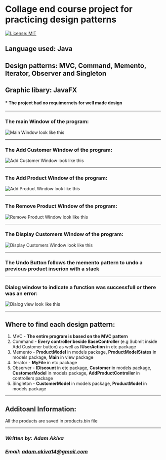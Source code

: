 # Collage end course project for practicing design patterns

[![License: MIT](https://img.shields.io/badge/License-MIT-yellow.svg)](https://opensource.org/licenses/MIT)

## Language used: **Java**
## Design patterns: **MVC, Command, Memento, Iterator, Observer and Singleton**
## Graphic libary: **JavaFX**

#### * The project had no requimernets for well made design

---
### **The main Window of the program:**

![Main Window look like this](https://raw.githubusercontent.com/AdamAkiva/studies_projects/master/java/java_course/shop_project/images/main_window.JPG)

---
### **The Add Customer Window of the program:**

![Add Customer Window look like this](https://raw.githubusercontent.com/AdamAkiva/studies_projects/master/java/java_course/shop_project/images/add_customer_window.JPG)

---
### **The Add Product Window of the program:**

![Add Product Window look like this](https://raw.githubusercontent.com/AdamAkiva/studies_projects/master/java/java_course/shop_project/images/add_product_window.JPG)

---
### **The Remove Product Window of the program:**

![Remove Product Window look like this](https://raw.githubusercontent.com/AdamAkiva/studies_projects/master/java/java_course/shop_project/images/remove_product_window.JPG)

---
### **The Display Customers Window of the program:**

![Display Customers Window look like this](https://raw.githubusercontent.com/AdamAkiva/studies_projects/master/java/java_course/shop_project/images/display_customers_window.JPG)

---
### **The Undo Button follows the memento pattern to undo a previous product inserion with a stack**

---
### **Dialog window to indicate a function was successfull or there was an error:**

![Dialog view look like this](https://raw.githubusercontent.com/AdamAkiva/studies_projects/master/java/java_course/shop_project/images/dialog_window.JPG)

---
## Where to find each design pattern:

1. MVC - **The entire program is based on the MVC pattern**
1. Command - **Every controller beside BaseController** (e.g Submit inside Add Customer button) as well as **IUserAction** in etc package
2. Memento - **ProductModel** in models package, **ProductModelStates** in models package, **Main** in view package
3. Iterator - **MyFile** in etc package
4. Observer - **IDiscount** in etc package, **Customer** in models package, **CustomerModel** in models package, **AddProductController** in controllers package
5. Singleton - **CustomerModel** in models package, **ProductModel** in models package

---
## Additoanl Information:

All the products are saved in products.bin file

---
### ***Written by: Adam Akiva***
### ***Email: adam.akiva14@gmail.com***

